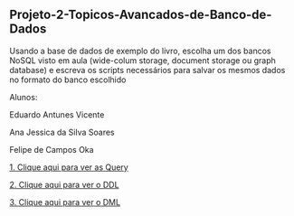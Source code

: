 ## Projeto-2-Topicos-Avancados-de-Banco-de-Dados
Usando a base de dados de exemplo do livro, escolha um dos bancos NoSQL visto em aula (wide-colum storage, document storage ou graph database) e escreva os scripts necessários para salvar os mesmos dados no formato do banco escolhido

Alunos:

Eduardo Antunes Vicente

Ana Jessica da Silva Soares

Felipe de Campos Oka

[1. Clique aqui para ver as Query](https://github.com/EduardoAVicente/Projeto-2-Topicos-Avancados-de-Banco-de-Dados/wiki)

[2. Clique aqui para ver o DDL](https://github.com/EduardoAVicente/Projeto-2-Topicos-Avancados-de-Banco-de-Dados/blob/main/DDL.txt)

[3. Clique aqui para ver o DML](https://github.com/EduardoAVicente/Projeto-2-Topicos-Avancados-de-Banco-de-Dados/blob/main/DML.txt)
